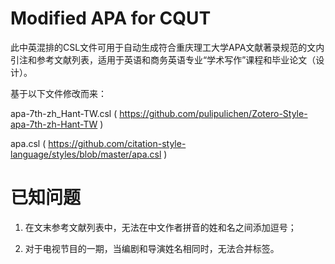 # Modified APA for CQUT
此中英混排的CSL文件可用于自动生成符合重庆理工大学APA文献著录规范的文内引注和参考文献列表，适用于英语和商务英语专业“学术写作”课程和毕业论文（设计）。

基于以下文件修改而来：

apa-7th-zh_Hant-TW.csl ( https://github.com/pulipulichen/Zotero-Style-apa-7th-zh-Hant-TW )

apa.csl ( https://github.com/citation-style-language/styles/blob/master/apa.csl )

# 已知问题
1. 在文末参考文献列表中，无法在中文作者拼音的姓和名之间添加逗号；

2. 对于电视节目的一期，当编剧和导演姓名相同时，无法合并标签。
